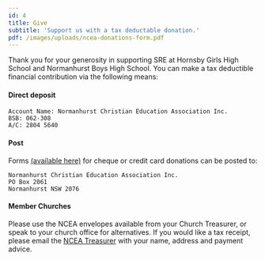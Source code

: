 ```yaml
---
id: 4
title: Give
subtitle: 'Support us with a tax deductable donation.'
pdf: /images/uploads/ncea-donations-form.pdf
---
```

Thank you for your generosity in supporting SRE at Hornsby Girls High School and Normanhurst Boys High School. You can make a tax deductible financial contribution via the following means:

#### Direct deposit
```
Account Name: Normanhurst Christian Education Association Inc.
BSB: 062-308
A/C: 2804 5640
```

#### Post
Forms [(available here)](#DONATE_FORM) for cheque or credit card donations can be posted to:

```
Normanhurst Christian Education Association Inc.
PO Box 2061
Normanhurst NSW 2076
```

#### Member Churches
Please use the NCEA envelopes available from your Church Treasurer, or speak to your church office for alternatives. If you would like a tax receipt, please email the [NCEA Treasurer](/contact) with your name, address and payment advice.
